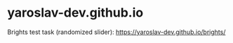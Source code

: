 # yaroslav-dev.github.io

Brights test task (randomized slider):
https://yaroslav-dev.github.io/brights/
